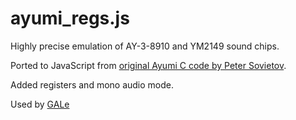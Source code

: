 ayumi_regs.js
=============

Highly precise emulation of AY-3-8910 and YM2149 sound chips.

Ported to JavaScript from [original Ayumi C code by Peter Sovietov](https://github.com/true-grue/ayumi).

Added registers and mono audio mode.

Used by [GALe](https://galaksija.net)
